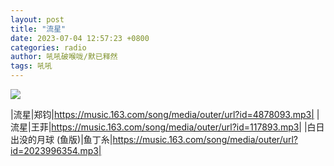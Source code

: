 ```yaml
---
layout: post
title: "流星"
date: 2023-07-04 12:57:23 +0800
categories: radio
author: 吼吼破喉咙/默已释然
tags: 吼吼
---
```

![]({{site.baseurl}}/images/cover_20230704.jpg)

|流星|郑钧|https://music.163.com/song/media/outer/url?id=4878093.mp3|
|流星|王菲|https://music.163.com/song/media/outer/url?id=117893.mp3|
|白日出没的月球 (鱼版)|鱼丁糸|https://music.163.com/song/media/outer/url?id=2023996354.mp3|

